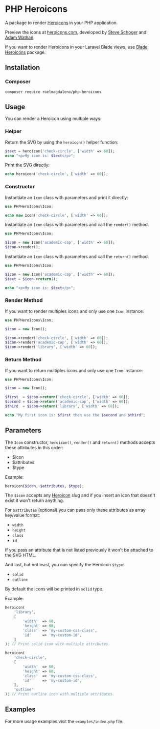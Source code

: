 # PHP Heroicons

A package to render [Heroicons](https://github.com/tailwindlabs/heroicons) in your PHP application.

Preview the icons at [heroicons.com](https://heroicons.com), developed by [Steve Schoger](https://twitter.com/steveschoger) and [Adam Wathan](https://twitter.com/adamwathan).

If you want to render Heroicons in your Laravel Blade views, use [Blade Heroicons](https://github.com/blade-ui-kit/blade-heroicons) package.

## Installation

### Composer

```shell
composer require roelmagdaleno/php-heroicons
```

## Usage

You can render a Heroicon using multiple ways:

### Helper

Return the SVG by using the `heroicon()` helper function:

```php
$text = heroicon('check-circle', ['width' => 60]);
echo "<p>My icon is: $text</p>";
```

Print the SVG directly:

```php
echo heroicon('check-circle', ['width' => 60]);
```

### Constructor

Instantiate an `Icon` class with parameters and print it directly:

```php
use PHPHeroIcons\Icon;

echo new Icon('check-circle', ['width' => 60]);
```

Instantiate an `Icon` class with parameters and call the `render()` method.

```php
use PHPHeroIcons\Icon;

$icon = new Icon('academic-cap', ['width' => 60]);
$icon->render();
```

Instantiate an `Icon` class with parameters and call the `return()` method.

```php
use PHPHeroIcons\Icon;

$icon = new Icon('academic-cap', ['width' => 60]);
$text = $icon->return();

echo "<p>My icon is: $text</p>";
```

### Render Method

If you want to render multiples icons and only use one `Icon` instance:

```php
use PHPHeroIcons\Icon;

$icon = new Icon();

$icon->render('check-circle', ['width' => 60]);
$icon->render('academic-cap', ['width' => 60]);
$icon->render('library', ['width' => 60]);
```

### Return Method

If you want to return multiples icons and only use one `Icon` instance:

```php
use PHPHeroIcons\Icon;

$icon = new Icon();

$first  = $icon->return('check-circle', ['width' => 60]);
$second = $icon->return('academic-cap', ['width' => 60]);
$third  = $icon->return('library', ['width' => 60]);

echo "My first icon is: $first then use the $second and $third";
```

## Parameters

The `Icon` constructor, `heroicon()`, `render()` and `return()` methods accepts these attributes in this order:

- $icon
- $attributes
- $type

Example:

```php
heroicon($icon, $attributes, $type);
```

The `$icon` accepts any [Heroicon](https://heroicons.com) slug and if you insert an icon that doesn't exist it won't return anything.

For `$attributes` (optional) you can pass only these attributes as array key/value format:

- `width`
- `height`
- `class`
- `id`

If you pass an attribute that is not listed previously it won't be attached to the SVG HTML.

And last, but not least, you can specify the Heroicon `$type`:

- `solid`
- `outline`

By default the icons will be printed in `solid` type.

Example:

```php
heroicon(
    'library',
    [
        'width'  => 60,
        'height' => 60,
        'class'  => 'my-custom-css-class',
        'id'     => 'my-custom-id',
    ]
); // Print solid icon with multiple attributes.

heroicon(
    'check-circle',
    [
        'width'  => 60,
        'height' => 60,
        'class'  => 'my-custom-css-class',
        'id'     => 'my-custom-id',
    ],
    'outline'
); // Print outline icon with multiple attributes.
```

## Examples

For more usage examples visit the `examples/index.php` file.
